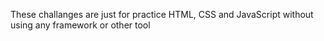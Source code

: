 These challanges are just for practice HTML, CSS and JavaScript without using any framework or other tool
